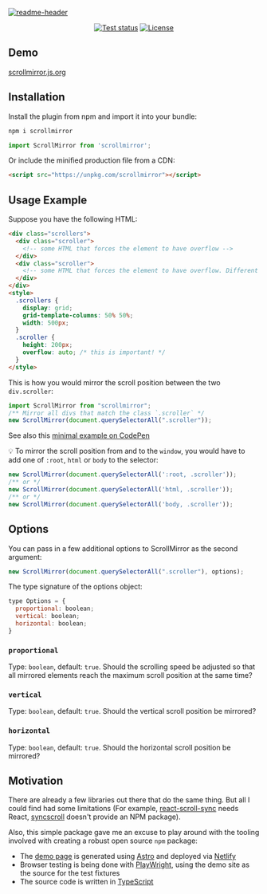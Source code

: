 <p align="center">

[![readme-header](https://github.com/hirasso/scrollmirror/assets/869813/978e2445-d11c-4f32-8f73-e0cf8dfdce8c)](https://scrollmirror.js.org)

</p>

<div align="center">

[![Test status](https://img.shields.io/github/actions/workflow/status/hirasso/scrollmirror/e2e-tests.yml?branch=main&label=tests)](https://github.com/hirasso/scrollmirror/actions/workflows/e2e-tests.yml)
[![License](https://img.shields.io/github/license/hirasso/scrollmirror.svg)](https://github.com/hirasso/scrollmirror/blob/master/LICENSE)

</div>

## Demo

[scrollmirror.js.org](https://scrollmirror.js.org)

## Installation

Install the plugin from npm and import it into your bundle:

```bash
npm i scrollmirror
```

```js
import ScrollMirror from 'scrollmirror';
```

Or include the minified production file from a CDN:

```html
<script src="https://unpkg.com/scrollmirror"></script>
```

## Usage Example

Suppose you have the following HTML:

```html
<div class="scrollers">
  <div class="scroller">
    <!-- some HTML that forces the element to have overflow -->
  </div>
  <div class="scroller">
    <!-- some HTML that forces the element to have overflow. Different length than the previous .scroller -->
  </div>
</div>
<style>
  .scrollers {
    display: grid;
    grid-template-columns: 50% 50%;
    width: 500px;
  }
  .scroller {
    height: 200px;
    overflow: auto; /* this is important! */
  }
</style>
```

This is how you would mirror the scroll position between the two `div.scroller`:

```js
import ScrollMirror from "scrollmirror";
/** Mirror all divs that match the class `.scroller` */
new ScrollMirror(document.querySelectorAll(".scroller"));
```

See also this [minimal example on CodePen](https://codepen.io/rassohilber/pen/JjxwJpo)

💡 To mirror the scroll position from and to the `window`, you would have to add one of `:root`, `html` or `body` to the selector:

```js
new ScrollMirror(document.querySelectorAll(':root, .scroller'));
/** or */
new ScrollMirror(document.querySelectorAll('html, .scroller'));
/** or */
new ScrollMirror(document.querySelectorAll('body, .scroller'));
```

## Options

You can pass in a few additional options to ScrollMirror as the second argument:

```js
new ScrollMirror(document.querySelectorAll(".scroller"), options);
```

The type signature of the options object:

```js
type Options = {
  proportional: boolean;
  vertical: boolean;
  horizontal: boolean;
}
```

### `proportional`

Type: `boolean`, default: `true`. Should the scrolling speed be adjusted so that all mirrored elements reach the maximum scroll position at the same time?

### `vertical`

Type: `boolean`, default: `true`. Should the vertical scroll position be mirrored?

### `horizontal`

Type: `boolean`, default: `true`. Should the horizontal scroll position be mirrored?

## Motivation

There are already a few libraries out there that do the same thing. But all I could find had some limitations (For example, [react-scroll-sync](https://github.com/okonet/react-scroll-sync) needs React, [syncscroll](https://github.com/asvd/syncscroll) doesn't provide an NPM package).

Also, this simple package gave me an excuse to play around with the tooling involved with creating a robust open source `npm` package:

- The [demo page](https://scrollmirror.js.org) is generated using [Astro](https://astro.build) and deployed via [Netlify](https://www.netlify.com/)
- Browser testing is being done with [PlayWright](https://playwright.dev/), using the demo site as the source for the test fixtures
- The source code is written in [TypeScript](https://www.typescriptlang.org/)
